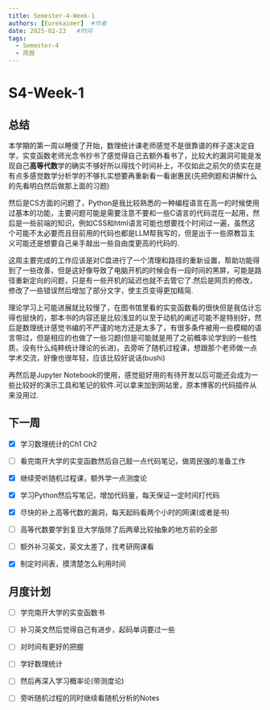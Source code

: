 ```yaml
---
title: Semester-4-Week-1
authors: [Eurekaimer]  #作者
date: 2025-02-23   #时间
tags:
  - Semester-4
  - 周报
---
```



# S4-Week-1

## 总结

本学期的第一周以睡傻了开始，数理统计课老师感觉不是很靠谱的样子遂决定自学，实变函数老师光念书抄书了感觉得自己去额外看书了，比较大的漏洞可能是发现自己**高等代数**学的确实不够好所以得找个时间补上，不仅如此之前欠的债实在是有点多感觉数学分析学的不够扎实想要再重新看一看谢惠民(先把例题和讲解什么的先看明白然后做那上面的习题)

然后是CS方面的问题了，Python是我比较熟悉的一种编程语言在高一的时候使用过基本的功能，主要问题可能是需要注意不要和一些C语言的代码混在一起用，然后是一些前端的知识，例如CSS和html语言可能也想要找个时间过一遍，虽然这个可能不太必要而且目前用的代码也都是LLM帮我写的，但是出于一些原教旨主义可能还是想要自己亲手敲出一些自由度更高的代码的.

这周主要完成的工作应该是对C盘进行了一个清理和路径的重新设置，帮助功能得到了一些改善，但是这好像导致了电脑开机的时候会有一段时间的黑屏，可能是路径重新定向的问题，只是有一些开机的延迟也就不去管它了.然后是网页的修改，修改了一些错误然后增加了部分文字，使主页变得更加精简.

理论学习上可能进展就比较慢了，在图书馆里看的实变函数看的很快但是我估计忘得也挺快的，那本书的内容还是比较浅显的以至于动机的阐述可能不是特别好，然后是数理统计感觉书编的不严谨的地方还是太多了，有很多条件被用一些模糊的语言带过，但是相应的也做了一些习题(但是可能就是用了之前概率论学到的一些性质，没有什么纯粹统计理论的长进)，去旁听了随机过程课，想跟那个老师做一点学术交流，好像也很年轻，应该比较好说话(bushi)

再然后是Jupyter Notebook的使用，感觉挺好用的有待开发以后可能还会成为一些比较好的演示工具和笔记的软件.可以拿来加到网站里，原本博客的代码插件从来没用过.

## 下一周

- [x] 学习数理统计的Ch1 Ch2
- [ ] 看完南开大学的实变函数然后自己敲一点代码笔记，做周民强的准备工作
- [x] 继续旁听随机过程课，额外学一点测度论
- [x] 学习Python然后写笔记，增加代码量，每天保证一定时间打代码
- [x] 尽快的补上高等代数的漏洞，每天起码看两个小时的网课(或者是书)
- [ ] 高等代数要学到复旦大学版除了后两章比较抽象的地方前的全部
- [ ] 额外补习英文，英文太差了，找考研网课看
- [x] 制定时间表，摸清楚怎么利用时间


## 月度计划

- [ ] 学完南开大学的实变函数书
- [ ] 补习英文然后觉得自己有进步，起码单词要过一些
- [ ] 对时间有更好的把握
- [ ] 学好数理统计
- [ ] 然后再深入学习概率论(带测度论)
- [ ] 旁听随机过程的同时继续看随机分析的Notes



















